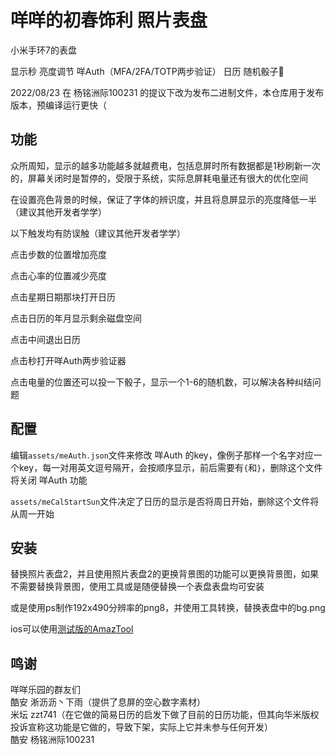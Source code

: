 # 咩咩的初春饰利 照片表盘
小米手环7的表盘

显示秒 亮度调节 咩Auth（MFA/2FA/TOTP两步验证） 日历 随机骰子🎲

2022/08/23 在 杨铭洲际100231 的提议下改为发布二进制文件，本仓库用于发布版本，预编译运行更快（

## 功能
众所周知，显示的越多功能越多就越费电，包括息屏时所有数据都是1秒刷新一次的，屏幕关闭时是暂停的，受限于系统，实际息屏耗电量还有很大的优化空间

在设置亮色背景的时候，保证了字体的辨识度，并且将息屏显示的亮度降低一半（建议其他开发者学学）

以下触发均有防误触（建议其他开发者学学）

点击步数的位置增加亮度

点击心率的位置减少亮度

点击星期日期那块打开日历

点击日历的年月显示剩余磁盘空间

点击中间退出日历

点击秒打开咩Auth两步验证器

点击电量的位置还可以投一下骰子，显示一个1-6的随机数，可以解决各种纠结问题

## 配置
编辑`assets/meAuth.json`文件来修改 咩Auth 的key，像例子那样一个名字对应一个key，每一对用英文逗号隔开，会按顺序显示，前后需要有`{`和`}`，删除这个文件将关闭 咩Auth 功能

`assets/meCalStartSun`文件决定了日历的显示是否将周日开始，删除这个文件将从周一开始

## 安装
替换照片表盘2，并且使用照片表盘2的更换背景图的功能可以更换背景图，如果不需要替换背景图，使用工具或是随便替换一个表盘表盘均可安装

或是使用ps制作192x490分辨率的png8，并使用工具转换，替换表盘中的bg.png

ios可以使用[测试版的AmazTool](https://testflight.apple.com/join/Q2Rl3rq0)

## 鸣谢
咩咩乐园的群友们  
酷安 淅沥沥丶下雨（提供了息屏的空心数字素材）  
米坛 zzt741（在它做的简易日历的启发下做了目前的日历功能，但其向华米版权投诉宣称这功能是它做的，导致下架，实际上它并未参与任何开发）  
酷安 杨铭洲际100231 
